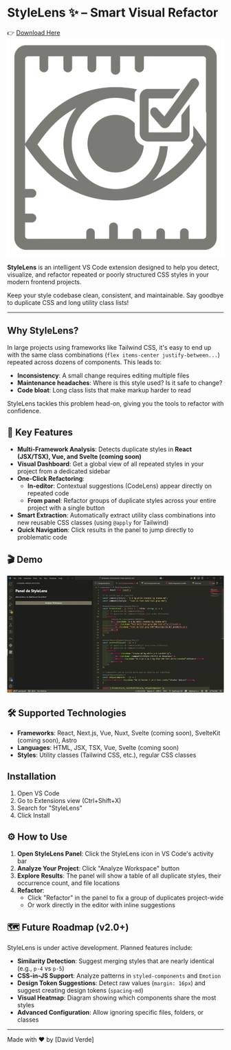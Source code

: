 # StyleLens ✨ – Smart Visual Refactor
👉 [Download Here](https://marketplace.visualstudio.com/items?itemName=DavidVerde.stylelens) 
![StyleLens Icon](media/icons/stylelens.png)

**StyleLens** is an intelligent VS Code extension designed to help you detect, visualize, and refactor repeated or poorly structured CSS styles in your modern frontend projects.

Keep your style codebase clean, consistent, and maintainable. Say goodbye to duplicate CSS and long utility class lists!

---

## Why StyleLens?

In large projects using frameworks like Tailwind CSS, it's easy to end up with the same class combinations (`flex items-center justify-between...`) repeated across dozens of components. This leads to:
- **Inconsistency**: A small change requires editing multiple files
- **Maintenance headaches**: Where is this style used? Is it safe to change?
- **Code bloat**: Long class lists that make markup harder to read

StyleLens tackles this problem head-on, giving you the tools to refactor with confidence.

## 🚀 Key Features

- **Multi-Framework Analysis**: Detects duplicate styles in **React (JSX/TSX), Vue, and Svelte (coming soon)**
- **Visual Dashboard**: Get a global view of all repeated styles in your project from a dedicated sidebar
- **One-Click Refactoring**:
  - **In-editor**: Contextual suggestions (CodeLens) appear directly on repeated code
  - **From panel**: Refactor groups of duplicate styles across your entire project with a single button
- **Smart Extraction**: Automatically extract utility class combinations into new reusable CSS classes (using `@apply` for Tailwind)
- **Quick Navigation**: Click results in the panel to jump directly to problematic code

## 🎬 Demo

![StyleLens Demo](media/icons/stylelens.gif)

## 🛠️ Supported Technologies

- **Frameworks**: React, Next.js, Vue, Nuxt, Svelte (coming soon), SvelteKit (coming soon), Astro
- **Languages**: HTML, JSX, TSX, Vue, Svelte (coming soon)
- **Styles**: Utility classes (Tailwind CSS, etc.), regular CSS classes

  
## Installation
1. Open VS Code
2. Go to Extensions view (Ctrl+Shift+X)
3. Search for "StyleLens"
4. Click Install
   
## ⚙️ How to Use

1. **Open StyleLens Panel**: Click the StyleLens icon in VS Code's activity bar
2. **Analyze Your Project**: Click "Analyze Workspace" button
3. **Explore Results**: The panel will show a table of all duplicate styles, their occurrence count, and file locations
4. **Refactor**:
   - Click "Refactor" in the panel to fix a group of duplicates project-wide
   - Or work directly in the editor with inline suggestions

## 🗺️ Future Roadmap (v2.0+)

StyleLens is under active development. Planned features include:
- **Similarity Detection**: Suggest merging styles that are nearly identical (e.g., `p-4` vs `p-5`)
- **CSS-in-JS Support**: Analyze patterns in `styled-components` and `Emotion`
- **Design Token Suggestions**: Detect raw values (`margin: 16px`) and suggest creating design tokens (`spacing-md`)
- **Visual Heatmap**: Diagram showing which components share the most styles
- **Advanced Configuration**: Allow ignoring specific files, folders, or classes

---

Made with ❤️ by [David Verde]
